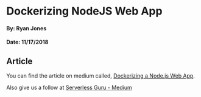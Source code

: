 # Dockerizing NodeJS Web App

#### By: Ryan Jones
#### Date: 11/17/2018

## Article

You can find the article on medium called, [Dockerizing a Node.js Web App](https://medium.com/@serverlessguru/dockerizing-a-node-js-web-app-98799ca93cb6).

Also give us a follow at [Serverless Guru - Medium](https://medium.com/@serverlessguru)


